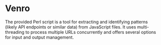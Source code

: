 # Venro
The provided Perl script is a tool for extracting and identifying patterns (likely API endpoints or similar data) from JavaScript files. It uses multi-threading to process multiple URLs concurrently and offers several options for input and output management.
